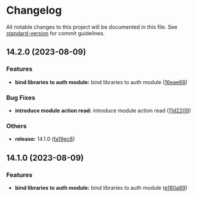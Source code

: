 # Changelog

All notable changes to this project will be documented in this file. See [standard-version](https://github.com/conventional-changelog/standard-version) for commit guidelines.

## 14.2.0 (2023-08-09)


### Features

* **bind libraries to auth module:** bind libraries to auth module ([16eae68](https://github.com/sergiowilson2500/orion-crm-client-libs/commit/16eae688af1b46ce584aa711389d4c0ffbb2d7be))


### Bug Fixes

* **introduce module action read:** introduce module action read ([11d2209](https://github.com/sergiowilson2500/orion-crm-client-libs/commit/11d22096c83a062062149c508c3cf86975861c53))


### Others

* **release:** 14.1.0 ([fa19ec6](https://github.com/sergiowilson2500/orion-crm-client-libs/commit/fa19ec68fe8eb0bf9c405f90bddb33ebd5e70362))

## 14.1.0 (2023-08-09)


### Features

* **bind libraries to auth module:** bind libraries to auth module ([e180a89](https://github.com/sergiowilson2500/orion-crm-client-libs/commit/e180a89d228ed9e6a58990b6c60731d6902cd93d))
